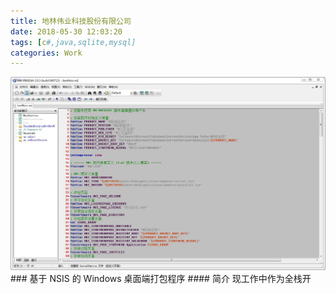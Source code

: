 ```yaml
---
title: 地林伟业科技股份有限公司
date: 2018-05-30 12:03:20
tags: [c#,java,sqlite,mysql]
categories: Work
---
```

<img src="https://raw.githubusercontent.com/Sadness96/sadness96.github.io/master/images/blog/software-Nsis/HM-VNISEdit.jpg"/>
### 基于 NSIS 的 Windows 桌面端打包程序
<!-- more -->
#### 简介
现工作中作为全栈开